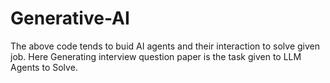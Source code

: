 # Generative-AI
The above code tends to buid AI agents and their interaction to solve given job. 
Here Generating interview question paper is the task given to LLM Agents to Solve.